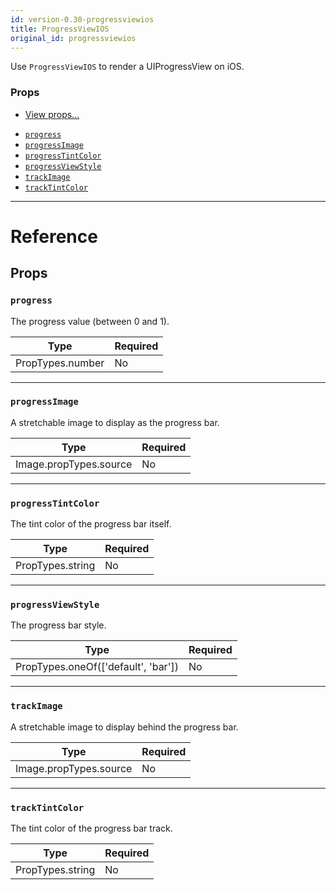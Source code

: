 ```yaml
---
id: version-0.30-progressviewios
title: ProgressViewIOS
original_id: progressviewios
---
```


Use `ProgressViewIOS` to render a UIProgressView on iOS.

### Props

* [View props...](view.md#props)

- [`progress`](progressviewios.md#progress)
- [`progressImage`](progressviewios.md#progressimage)
- [`progressTintColor`](progressviewios.md#progresstintcolor)
- [`progressViewStyle`](progressviewios.md#progressviewstyle)
- [`trackImage`](progressviewios.md#trackimage)
- [`trackTintColor`](progressviewios.md#tracktintcolor)

---

# Reference

## Props

### `progress`

The progress value (between 0 and 1).

| Type             | Required |
| ---------------- | -------- |
| PropTypes.number | No       |

---

### `progressImage`

A stretchable image to display as the progress bar.

| Type                   | Required |
| ---------------------- | -------- |
| Image.propTypes.source | No       |

---

### `progressTintColor`

The tint color of the progress bar itself.

| Type             | Required |
| ---------------- | -------- |
| PropTypes.string | No       |

---

### `progressViewStyle`

The progress bar style.

| Type                                | Required |
| ----------------------------------- | -------- |
| PropTypes.oneOf(['default', 'bar']) | No       |

---

### `trackImage`

A stretchable image to display behind the progress bar.

| Type                   | Required |
| ---------------------- | -------- |
| Image.propTypes.source | No       |

---

### `trackTintColor`

The tint color of the progress bar track.

| Type             | Required |
| ---------------- | -------- |
| PropTypes.string | No       |
